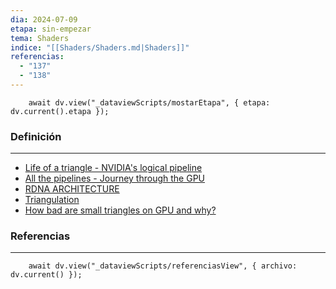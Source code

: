 ```yaml
---
dia: 2024-07-09
etapa: sin-empezar
tema: Shaders
indice: "[[Shaders/Shaders.md|Shaders]]"
referencias:
  - "137"
  - "138"
---
```

```dataviewjs
	await dv.view("_dataviewScripts/mostarEtapa", { etapa: dv.current().etapa });
```
### Definición
---
* [Life of a triangle - NVIDIA's logical pipeline](https://developer.nvidia.com/content/life-triangle-nvidias-logical-pipeline)
* [All the pipelines - Journey through the GPU](https://gpuopen.com/wp-content/uploads/2021/01/AMD_Graphics_pipeline_GIC2020.pdf)
* [RDNA ARCHITECTURE](https://www.amd.com/system/files/documents/rdna-whitepaper.pdf)
* [Triangulation](https://www.humus.name/index.php?page=Comments&ID=228)
* [How bad are small triangles on GPU and why?](https://www.g-truc.net/post-0662.html)



### Referencias
---
```dataviewjs
	await dv.view("_dataviewScripts/referenciasView", { archivo: dv.current() });
```